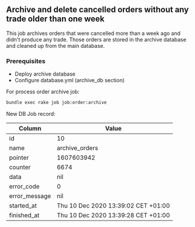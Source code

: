 ## Archive and delete cancelled orders without any trade older than one week

This job archives orders that were cancelled more than a week ago and didn't produce any trade.
Those orders are stored in the archive database and cleaned up from the main database.

### Prerequisites

* Deploy archive database
* Configure database.yml (archive_db section) 

For process order archive job:

```bash
bundle exec rake job job:order:archive
```

New DB Job record:

| Column | Value |
|--------|-------|
| id | 10 |
| name | archive_orders |
| pointer | 1607603942 |
| counter | 6674 |
| data | nil |
| error_code | 0 |
| error_message | nil |
| started_at | Thu 10 Dec 2020 13:39:02 CET +01:00 |
| finished_at | Thu 10 Dec 2020 13:39:28 CET +01:00 |
